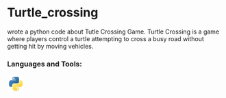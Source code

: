 # Turtle_crossing
wrote a python code about Tutle Crossing Game. Turtle Crossing is a game where players control a turtle attempting to cross a busy road without getting hit by moving vehicles.
<h3 align="left">Languages and Tools:</h3>
<p align="left"> <a href="https://www.python.org" target="_blank" rel="noreferrer"> <img src="https://raw.githubusercontent.com/devicons/devicon/master/icons/python/python-original.svg" alt="python" width="40" height="40"/> </a> </p>
